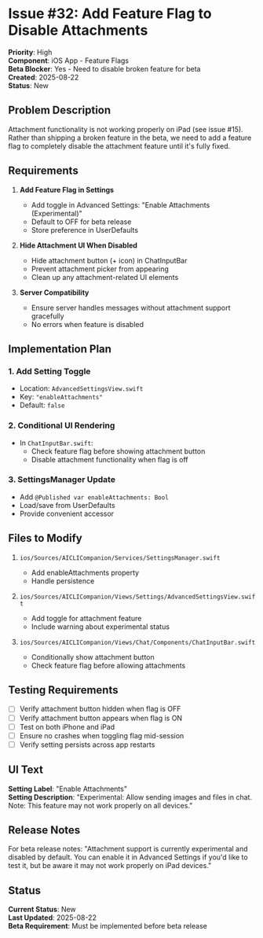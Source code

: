 # Issue #32: Add Feature Flag to Disable Attachments

**Priority**: High  
**Component**: iOS App - Feature Flags  
**Beta Blocker**: Yes - Need to disable broken feature for beta  
**Created**: 2025-08-22  
**Status**: New  

## Problem Description

Attachment functionality is not working properly on iPad (see issue #15). Rather than shipping a broken feature in the beta, we need to add a feature flag to completely disable the attachment feature until it's fully fixed.

## Requirements

1. **Add Feature Flag in Settings**
   - Add toggle in Advanced Settings: "Enable Attachments (Experimental)"
   - Default to OFF for beta release
   - Store preference in UserDefaults

2. **Hide Attachment UI When Disabled**
   - Hide attachment button (+ icon) in ChatInputBar
   - Prevent attachment picker from appearing
   - Clean up any attachment-related UI elements

3. **Server Compatibility**
   - Ensure server handles messages without attachment support gracefully
   - No errors when feature is disabled

## Implementation Plan

### 1. Add Setting Toggle
- Location: `AdvancedSettingsView.swift`
- Key: `"enableAttachments"`
- Default: `false`

### 2. Conditional UI Rendering
- In `ChatInputBar.swift`:
  - Check feature flag before showing attachment button
  - Disable attachment functionality when flag is off

### 3. SettingsManager Update
- Add `@Published var enableAttachments: Bool`
- Load/save from UserDefaults
- Provide convenient accessor

## Files to Modify

1. `ios/Sources/AICLICompanion/Services/SettingsManager.swift`
   - Add enableAttachments property
   - Handle persistence

2. `ios/Sources/AICLICompanion/Views/Settings/AdvancedSettingsView.swift`
   - Add toggle for attachment feature
   - Include warning about experimental status

3. `ios/Sources/AICLICompanion/Views/Chat/Components/ChatInputBar.swift`
   - Conditionally show attachment button
   - Check feature flag before allowing attachments

## Testing Requirements

- [ ] Verify attachment button hidden when flag is OFF
- [ ] Verify attachment button appears when flag is ON
- [ ] Test on both iPhone and iPad
- [ ] Ensure no crashes when toggling flag mid-session
- [ ] Verify setting persists across app restarts

## UI Text

**Setting Label**: "Enable Attachments"  
**Setting Description**: "Experimental: Allow sending images and files in chat. Note: This feature may not work properly on all devices."

## Release Notes

For beta release notes:
"Attachment support is currently experimental and disabled by default. You can enable it in Advanced Settings if you'd like to test it, but be aware it may not work properly on iPad devices."

## Status

**Current Status**: New  
**Last Updated**: 2025-08-22  
**Beta Requirement**: Must be implemented before beta release